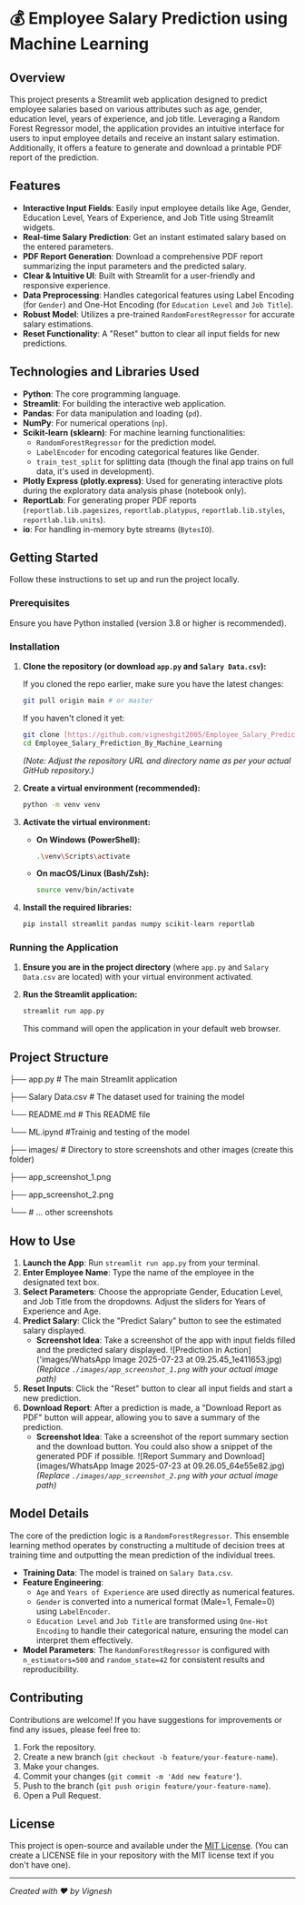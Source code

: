# 💰 Employee Salary Prediction using Machine Learning

## Overview

This project presents a Streamlit web application designed to predict employee salaries based on various attributes such as age, gender, education level, years of experience, and job title. Leveraging a Random Forest Regressor model, the application provides an intuitive interface for users to input employee details and receive an instant salary estimation. Additionally, it offers a feature to generate and download a printable PDF report of the prediction.

## Features

* **Interactive Input Fields**: Easily input employee details like Age, Gender, Education Level, Years of Experience, and Job Title using Streamlit widgets.
* **Real-time Salary Prediction**: Get an instant estimated salary based on the entered parameters.
* **PDF Report Generation**: Download a comprehensive PDF report summarizing the input parameters and the predicted salary.
* **Clear & Intuitive UI**: Built with Streamlit for a user-friendly and responsive experience.
* **Data Preprocessing**: Handles categorical features using Label Encoding (for `Gender`) and One-Hot Encoding (for `Education Level` and `Job Title`).
* **Robust Model**: Utilizes a pre-trained `RandomForestRegressor` for accurate salary estimations.
* **Reset Functionality**: A "Reset" button to clear all input fields for new predictions.

## Technologies and Libraries Used

* **Python**: The core programming language.
* **Streamlit**: For building the interactive web application.
* **Pandas**: For data manipulation and loading (`pd`).
* **NumPy**: For numerical operations (`np`).
* **Scikit-learn (sklearn)**: For machine learning functionalities:
    * `RandomForestRegressor` for the prediction model.
    * `LabelEncoder` for encoding categorical features like Gender.
    * `train_test_split` for splitting data (though the final app trains on full data, it's used in development).
* **Plotly Express (plotly.express)**: Used for generating interactive plots during the exploratory data analysis phase (notebook only).
* **ReportLab**: For generating proper PDF reports (`reportlab.lib.pagesizes`, `reportlab.platypus`, `reportlab.lib.styles`, `reportlab.lib.units`).
* **io**: For handling in-memory byte streams (`BytesIO`).

## Getting Started

Follow these instructions to set up and run the project locally.

### Prerequisites

Ensure you have Python installed (version 3.8 or higher is recommended).

### Installation

1.  **Clone the repository (or download `app.py` and `Salary Data.csv`):**

    If you cloned the repo earlier, make sure you have the latest changes:
    ```bash
    git pull origin main # or master
    ```
    If you haven't cloned it yet:
    ```bash
    git clone [https://github.com/vigneshgit2005/Employee_Salary_Prediction_By_Machine_Learning.git](https://github.com/vigneshgit2005/Employee_Salary_Prediction_By_Machine_Learning.git)
    cd Employee_Salary_Prediction_By_Machine_Learning
    ```
    *(Note: Adjust the repository URL and directory name as per your actual GitHub repository.)*

2.  **Create a virtual environment (recommended):**

    ```bash
    python -m venv venv
    ```

3.  **Activate the virtual environment:**

    * **On Windows (PowerShell):**
        ```bash
        .\venv\Scripts\activate
        ```
    * **On macOS/Linux (Bash/Zsh):**
        ```bash
        source venv/bin/activate
        ```

4.  **Install the required libraries:**

    ```bash
    pip install streamlit pandas numpy scikit-learn reportlab
    ```

### Running the Application

1.  **Ensure you are in the project directory** (where `app.py` and `Salary Data.csv` are located) with your virtual environment activated.
2.  **Run the Streamlit application:**

    ```bash
    streamlit run app.py
    ```

    This command will open the application in your default web browser.

## Project Structure

├── app.py                  # The main Streamlit application

├── Salary Data.csv         # The dataset used for training the model

└── README.md               # This README file

└── ML.ipynd                #Trainig and testing of the model

├── images/                 # Directory to store screenshots and other images (create this folder)

 ├── app_screenshot_1.png

 ├── app_screenshot_2.png

 └── # ... other screenshots

 ## How to Use

1.  **Launch the App**: Run `streamlit run app.py` from your terminal.
2.  **Enter Employee Name**: Type the name of the employee in the designated text box.
3.  **Select Parameters**: Choose the appropriate Gender, Education Level, and Job Title from the dropdowns. Adjust the sliders for Years of Experience and Age.
4.  **Predict Salary**: Click the "Predict Salary" button to see the estimated salary displayed.
    * **Screenshot Idea**: Take a screenshot of the app with input fields filled and the predicted salary displayed.
    ![Prediction in Action]('images/WhatsApp Image 2025-07-23 at 09.25.45_1e411653.jpg)
    *(Replace `./images/app_screenshot_1.png` with your actual image path)*
5.  **Reset Inputs**: Click the "Reset" button to clear all input fields and start a new prediction.
6.  **Download Report**: After a prediction is made, a "Download Report as PDF" button will appear, allowing you to save a summary of the prediction.
    * **Screenshot Idea**: Take a screenshot of the report summary section and the download button. You could also show a snippet of the generated PDF if possible.
    ![Report Summary and Download](images/WhatsApp Image 2025-07-23 at 09.26.05_64e55e82.jpg)
    *(Replace `./images/app_screenshot_2.png` with your actual image path)*

## Model Details

The core of the prediction logic is a `RandomForestRegressor`. This ensemble learning method operates by constructing a multitude of decision trees at training time and outputting the mean prediction of the individual trees.

* **Training Data**: The model is trained on `Salary Data.csv`.
* **Feature Engineering**:
    * `Age` and `Years of Experience` are used directly as numerical features.
    * `Gender` is converted into a numerical format (Male=1, Female=0) using `LabelEncoder`.
    * `Education Level` and `Job Title` are transformed using `One-Hot Encoding` to handle their categorical nature, ensuring the model can interpret them effectively.
* **Model Parameters**: The `RandomForestRegressor` is configured with `n_estimators=500` and `random_state=42` for consistent results and reproducibility.

## Contributing

Contributions are welcome! If you have suggestions for improvements or find any issues, please feel free to:

1.  Fork the repository.
2.  Create a new branch (`git checkout -b feature/your-feature-name`).
3.  Make your changes.
4.  Commit your changes (`git commit -m 'Add new feature'`).
5.  Push to the branch (`git push origin feature/your-feature-name`).
6.  Open a Pull Request.

## License

This project is open-source and available under the [MIT License](https://opensource.org/licenses/MIT). (You can create a LICENSE file in your repository with the MIT license text if you don't have one).

---
*Created with ❤️ by Vignesh*

